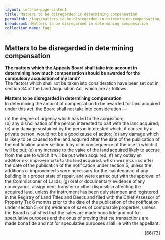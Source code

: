 ```yaml
---
layout: leftnav-page-content
title: Matters to be disregarded in determining compensation
permalink: /faqs/matters-to-be-disregarded-in-determining-compensation/
breadcrumb: Matters to be disregarded in determining compensation
collection_name: faqs
---
```


Matters to be disregarded in determining compensation
---
**The matters which the Appeals Board shall take into account in determining how much compensation should be awarded for the compulsory acquisition of my land?**
<br>
The factors which shall not be taken into consideration have been set out in section 34 of the Land Acquisition Act, which are as follows:
<br>


   **Matters to be disregarded in determining compensation**
   <br>
   In determining the amount of compensation to be awarded for land acquired under this Act, the Board shall not take into consideration —
<br>

  (a)     the degree of urgency which has led to the acquisition;<br>
  (b)    any disinclination of the person interested to part with the land acquired;
    (c)    any damage sustained by the person interested which, if caused by a private person, would not be a good cause of action;
    (d)   any damage which is likely to be caused to the land acquired after the date of the publication of the notification under section 5 by or in consequence of the use to which it will be put;
    (e)  any increase to the value of the land acquired likely to accrue from the use to which it will be put when acquired;
    (f)    any outlay on additions or improvements to the land acquired, which was incurred after the date of the publication of the notification under section 5, unless the additions or improvements were necessary for the maintenance of any building in a proper state of repair, and were carried out with the approval of the Commissioner of Lands;
    (g) oral or documentary evidence of any conveyance, assignment, transfer or other disposition affecting the acquired land, unless the instrument has been duly stamped and registered in the Registry of Land Titles and Deeds and filed with the Chief Assessor of Property Tax 6 months prior to the date of the publication of the notification under section 5; or
    (h)   evidence of sales of comparable properties, unless the Board is satisfied that the sales are made bona fide and not for speculative purposes and the onus of proving that the transactions are made bona fide and not for speculative purposes shall lie with the appellant.

<div style="text-align: right"> [66/73] </div>
